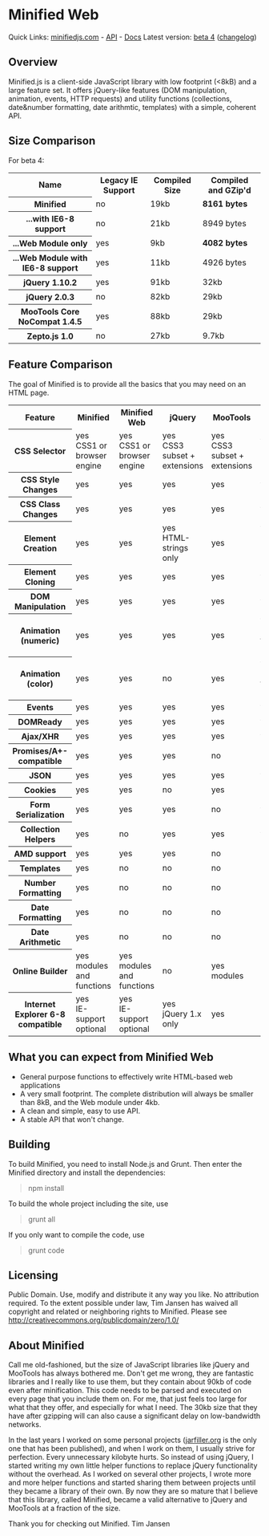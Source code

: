 Minified Web
=============

Quick Links: <a href="http://minifiedjs.com/">minifiedjs.com</a> - <a href="http://minifiedjs.com/api/">API</a> - <a href="http://minifiedjs.com/docs/">Docs</a>
Latest version: <a href="http://minifiedjs.com/docs/beta4.html">beta 4</a> (<a href="CHANGES.md">changelog</a>)

Overview
----------
Minified.js is a client-side JavaScript library with low footprint (&lt;8kB) and a large feature set. 
It offers jQuery-like features (DOM manipulation, animation, events, HTTP requests) and utility 
functions (collections, date&amp;number formatting, date arithmtic, templates) with a simple, coherent API.
  	

Size Comparison
-----------------
For beta 4:
<table>
<tr><th>Name</th><th>Legacy IE Support</th><th>Compiled Size</th><th>Compiled and GZip'd</th></tr>
<tr><th>Minified</th><td>no</td><td>19kb</td><td><strong>8161 bytes</strong></td></tr>
<tr><th>...with IE6-8 support</th><td>no</td><td>21kb</td><td>8949 bytes</td></tr>
<tr><th>...Web Module only</th><td>yes</td><td>9kb</td><td><strong>4082 bytes</strong></td></tr>
<tr><th>...Web Module with IE6-8 support</th><td>yes</td><td>11kb</td><td>4926 bytes</td></tr>
<tr><th>jQuery 1.10.2</th><td>yes</td><td>91kb</td><td>32kb</td></tr>
<tr><th>jQuery 2.0.3</th><td>no</td><td>82kb</td><td>29kb</td></tr>
<tr><th>MooTools Core NoCompat 1.4.5</th><td>yes</td><td>88kb</td><td>29kb</td></tr>
<tr><th>Zepto.js 1.0</th><td>no</td><td>27kb</td><td>9.7kb</td></tr>
</table>



Feature Comparison
--------------------
The goal of Minified is to provide all the basics that you may need on an HTML page. 
<table>
<tr><th>Feature</th><th>Minified</th><th>Minified Web</th><th>jQuery</th><th>MooTools</th><th>Zepto.js</th></tr>
<tr><th>CSS Selector</th><td>yes<div class="cmpExpl">CSS1 or browser engine</div></td><td>yes<div class="cmpExpl">CSS1 or browser engine</div></td><td>yes<div class="cmpExpl">CSS3 subset + extensions</div></td><td>yes<div class="cmpExpl">CSS3 subset + extensions</div></td><td>yes<div class="cmpExpl">browser engine</div></td></tr>
<tr><th>CSS Style Changes</th><td>yes</td><td>yes</td> <td>yes</td> <td>yes</td> <td>yes</td></tr>
<tr><th>CSS Class Changes</th><td>yes</td><td>yes</td> <td>yes</td> <td>yes</td> <td>yes</td></tr>
<tr><th>Element Creation</th><td>yes</td><td>yes</td> <td>yes<div class="cmpExpl">HTML-strings only</div></td> <td>yes</td> <td>yes<div class="cmpExpl">HTML-strings only</div></td></tr>
<tr><th>Element Cloning</th><td>yes</td><td>yes</td> <td>yes</td> <td>yes</td> <td>yes</td></tr>
<tr><th>DOM Manipulation</th><td>yes</td><td>yes</td> <td>yes</td> <td>yes</td> <td>yes</td></tr>
<tr><th>Animation (numeric)</th><td>yes</td><td>yes</td> <td>yes</td> <td>yes</td> <td>yes<div class="cmpExpl">CSS transitions only</div></td></tr>
<tr><th>Animation (color)</th><td>yes</td><td>yes</td> <td>no</td> <td>yes</td> <td>yes<div class="cmpExpl">CSS transitions only</div></td></tr>
<tr><th>Events</th><td>yes</td><td>yes</td> <td>yes</td> <td>yes</td> <td>yes</td></tr>
<tr><th>DOMReady</th><td>yes</td><td>yes</td><td>yes</td><td>yes</td> <td>yes</td></tr>
<tr><th>Ajax/XHR</th><td>yes</td><td>yes</td> <td>yes</td> <td>yes</td> <td>yes</td></tr>
<tr><th>Promises/A+-compatible</th><td>yes</td><td>yes</td> <td>yes</td> <td>no</td> <td>no</td></tr>
<tr><th>JSON</th><td>yes</td><td>yes</td> <td>yes</td> <td>yes</td> <td>yes</td></tr>
<tr><th>Cookies</th><td>yes</td><td>yes</td> <td>no</td> <td>yes</td> <td>no</td></tr>
<tr><th>Form Serialization</th><td>yes</td><td>yes</td> <td>yes</td> <td>no</td> <td>yes</td></tr>
<tr><th>Collection Helpers</th> <td>yes</td><td>no</td> <td>yes</td> <td>yes</td> <td>yes</td></tr>
<tr><th>AMD support</th> <td>yes</td><td>yes</td> <td>yes</td> <td>no</td> <td>no</td></tr>
<tr><th>Templates</th> <td>yes</td><td>no</td> <td>no</td> <td>no</td> <td>no</td></tr>
<tr><th>Number Formatting</th> <td>yes</td><td>no</td> <td>no</td> <td>no</td> <td>no</td></tr>
<tr><th>Date Formatting</th> <td>yes</td><td>no</td> <td>no</td> <td>no</td> <td>no</td></tr>
<tr><th>Date Arithmetic</th> <td>yes</td><td>no</td> <td>no</td> <td>no</td> <td>no</td></tr>
<tr><th>Online Builder</th> <td>yes<div class="cmpExpl">modules and functions</div></td><td>yes<div class="cmpExpl">modules and functions</div></td> <td>no</td> <td>yes<div class="cmpExpl">modules</div></td> <td>no</td></tr>
<tr><th>Internet Explorer 6-8 compatible</th> <td>yes<div class="cmpExpl">IE-support optional</div></td><td>yes<div class="cmpExpl">IE-support optional</div></td> <td>yes<div class="cmpExpl">jQuery 1.x only</div></td> <td>yes</td> <td>no</td></tr>
</table>


What you can expect from Minified Web 
--------------------------------------
* General purpose functions to effectively write HTML-based web applications
* A very small footprint. The complete distribution will always be smaller than 8kB, and the Web module under 4kb.
* A clean and simple, easy to use API.
* A stable API that won't change.


Building
---------
To build Minified, you need to install Node.js and Grunt. Then enter the Minified directory and install the dependencies:
> npm install

To build the whole project including the site, use
> grunt all

If you only want to compile the code, use 
> grunt code


Licensing
-----------
Public Domain. Use, modify and distribute it any way you like. No attribution required.
To the extent possible under law, Tim Jansen has waived all copyright and related or neighboring rights to Minified.
Please see http://creativecommons.org/publicdomain/zero/1.0/


About Minified
---------------
Call me old-fashioned, but the size of JavaScript libraries like jQuery and MooTools has always bothered me. 
Don't get me wrong, they are fantastic libraries and I really like to use them, but they contain about 90kb of code even after minification. 
This code needs to be parsed and executed on every page that you include them on.  For me, that just feels too large for what that they offer, 
and especially for what I need. The 30kb size that they have after gzipping will can also cause a significant delay on low-bandwidth networks.

In the last years I worked on some personal projects (<a href="http://timjansen.github.io/jarfiller/">jarfiller.org</a> is the only one that has been published), 
and when I work on them, I usually strive for perfection. Every unnecessary kilobyte hurts.  So instead of using jQuery, I started writing my own 
little helper functions to replace jQuery functionality without the overhead. As I worked on several other projects, I wrote more and more helper 
functions and started sharing them between projects until they became a library of their own.  By now they are so mature that I believe that this 
library, called Minified, became a valid alternative to jQuery and MooTools at a fraction of the size.

Thank you for checking out Minified.
			Tim Jansen
